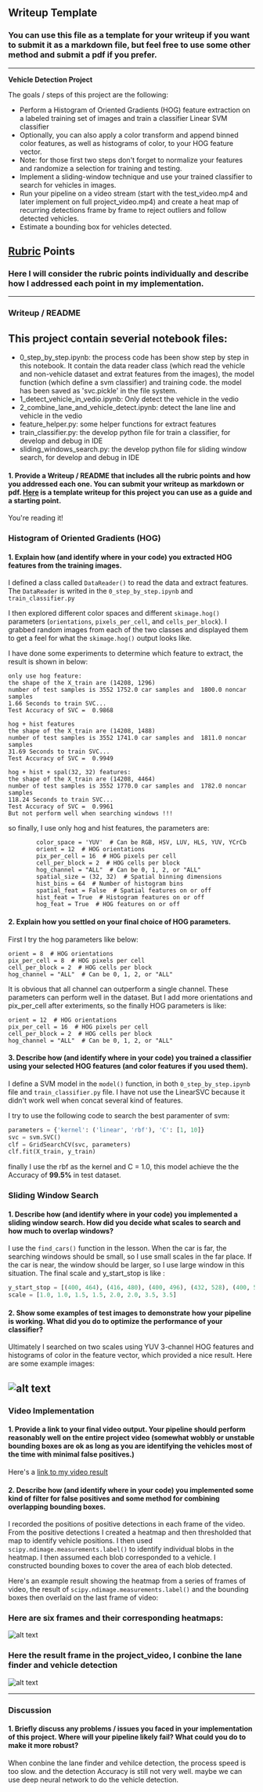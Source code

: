 ## Writeup Template
### You can use this file as a template for your writeup if you want to submit it as a markdown file, but feel free to use some other method and submit a pdf if you prefer.

---

**Vehicle Detection Project**

The goals / steps of this project are the following:

* Perform a Histogram of Oriented Gradients (HOG) feature extraction on a labeled training set of images and train a classifier Linear SVM classifier
* Optionally, you can also apply a color transform and append binned color features, as well as histograms of color, to your HOG feature vector.
* Note: for those first two steps don't forget to normalize your features and randomize a selection for training and testing.
* Implement a sliding-window technique and use your trained classifier to search for vehicles in images.
* Run your pipeline on a video stream (start with the test_video.mp4 and later implement on full project_video.mp4) and create a heat map of recurring detections frame by frame to reject outliers and follow detected vehicles.
* Estimate a bounding box for vehicles detected.

## [Rubric](https://review.udacity.com/#!/rubrics/513/view) Points
### Here I will consider the rubric points individually and describe how I addressed each point in my implementation.

---
### Writeup / README

## This project contain severial notebook files:
* 0_step_by_step.ipynb: the process code has been show step by step in this notebook. It contain the data reader class (which read the vehicle and non-vehicle dataset and extrat features from the images), the model function (which define a svm classifier) and training code. the model has been saved as 'svc.pickle' in the file system.
* 1_detect_vehicle_in_vedio.ipynb: Only detect the vehicle in the vedio
* 2_combine_lane_and_vehicle_detect.ipynb: detect the lane line and vehicle in the vedio
* feature_helper.py: some helper functions for extract features
* train_classifier.py: the develop python file for train a classifier, for develop and debug in IDE
* sliding_windows_search.py:  the develop python file for sliding window search, for develop and debug in IDE

#### 1. Provide a Writeup / README that includes all the rubric points and how you addressed each one.  You can submit your writeup as markdown or pdf.  [Here](https://github.com/udacity/CarND-Vehicle-Detection/blob/master/writeup_template.md) is a template writeup for this project you can use as a guide and a starting point.

You're reading it!

### Histogram of Oriented Gradients (HOG)

#### 1. Explain how (and identify where in your code) you extracted HOG features from the training images.
I defined a class called `DataReader()` to read the data and extract features. The `DataReader` is writed in the `0_step_by_step.ipynb` and `train_classifier.py`

I then explored different color spaces and different `skimage.hog()` parameters (`orientations`, `pixels_per_cell`, and `cells_per_block`).  I grabbed random images from each of the two classes and displayed them to get a feel for what the `skimage.hog()` output looks like.

I have done some experiments to determine which feature to extract, the result is shown in below:

```
only use hog feature:
the shape of the X_train are (14208, 1296)
number of test samples is 3552 1752.0 car samples and  1800.0 noncar samples
1.66 Seconds to train SVC...
Test Accuracy of SVC =  0.9868

hog + hist features
the shape of the X_train are (14208, 1488)
number of test samples is 3552 1741.0 car samples and  1811.0 noncar samples
31.69 Seconds to train SVC...
Test Accuracy of SVC =  0.9949

hog + hist + spal(32, 32) features:
the shape of the X_train are (14208, 4464)
number of test samples is 3552 1770.0 car samples and  1782.0 noncar samples
118.24 Seconds to train SVC...
Test Accuracy of SVC =  0.9961
But not perform well when searching windows !!!

```

so finally, I use only hog and hist features, the parameters are:

```
        color_space = 'YUV'  # Can be RGB, HSV, LUV, HLS, YUV, YCrCb
        orient = 12  # HOG orientations
        pix_per_cell = 16  # HOG pixels per cell
        cell_per_block = 2  # HOG cells per block
        hog_channel = "ALL"  # Can be 0, 1, 2, or "ALL"
        spatial_size = (32, 32)  # Spatial binning dimensions
        hist_bins = 64  # Number of histogram bins
        spatial_feat = False  # Spatial features on or off
        hist_feat = True  # Histogram features on or off
        hog_feat = True  # HOG features on or off
```


#### 2. Explain how you settled on your final choice of HOG parameters.

First I try the hog parameters like below:

```
orient = 8  # HOG orientations
pix_per_cell = 8  # HOG pixels per cell
cell_per_block = 2  # HOG cells per block
hog_channel = "ALL"  # Can be 0, 1, 2, or "ALL"
```

It is obvious that all channel can outperform a single channel. These parameters can perform well in the dataset. But I add more orientations and pix_per_cell after exteriments, so the finally HOG parameters is like:

```
orient = 12  # HOG orientations
pix_per_cell = 16  # HOG pixels per cell
cell_per_block = 2  # HOG cells per block
hog_channel = "ALL"  # Can be 0, 1, 2, or "ALL"
```

#### 3. Describe how (and identify where in your code) you trained a classifier using your selected HOG features (and color features if you used them).

I define a SVM model in the `model()` function, in both `0_step_by_step.ipynb` file and `train_classifier.py` file. I have not use the LinearSVC because it didn't work well when concat several kind of features.

I try to use the following code to search the best paramenter of svm:

```python
parameters = {'kernel': ('linear', 'rbf'), 'C': [1, 10]}
svc = svm.SVC()
clf = GridSearchCV(svc, parameters)
clf.fit(X_train, y_train)
```

finally I use the rbf as the kernel and C = 1.0, this model achieve the the Accuracy of **99.5\%** in test dataset.

### Sliding Window Search

#### 1. Describe how (and identify where in your code) you implemented a sliding window search.  How did you decide what scales to search and how much to overlap windows?

I use the `find_cars()` function in the lesson. When the car is far, the searching windows should be small, so I use small scales in the far place. If the car is near, the window should be larger, so I use large window in this situation. The final scale and y_start_stop is like :

```python
y_start_stop = [(400, 464), (416, 480), (400, 496), (432, 528), (400, 528), (432, 560), (400, 596), (464, 660)]
scale = [1.0, 1.0, 1.5, 1.5, 2.0, 2.0, 3.5, 3.5]
```


#### 2. Show some examples of test images to demonstrate how your pipeline is working.  What did you do to optimize the performance of your classifier?

Ultimately I searched on two scales using YUV 3-channel HOG features and histograms of color in the feature vector, which provided a nice result.  Here are some example images:

![alt text](examples/1.png)
---

### Video Implementation

#### 1. Provide a link to your final video output.  Your pipeline should perform reasonably well on the entire project video (somewhat wobbly or unstable bounding boxes are ok as long as you are identifying the vehicles most of the time with minimal false positives.)
Here's a [link to my video result](./test_videos_output/project_video.mp4)


#### 2. Describe how (and identify where in your code) you implemented some kind of filter for false positives and some method for combining overlapping bounding boxes.

I recorded the positions of positive detections in each frame of the video.  From the positive detections I created a heatmap and then thresholded that map to identify vehicle positions.  I then used `scipy.ndimage.measurements.label()` to identify individual blobs in the heatmap.  I then assumed each blob corresponded to a vehicle.  I constructed bounding boxes to cover the area of each blob detected.

Here's an example result showing the heatmap from a series of frames of video, the result of `scipy.ndimage.measurements.label()` and the bounding boxes then overlaid on the last frame of video:

### Here are six frames and their corresponding heatmaps:

![alt text](examples/2.png)



### Here the result frame in the project_video, I conbine the lane finder and vehicle detection
![alt text](examples/3.png)


---

### Discussion

#### 1. Briefly discuss any problems / issues you faced in your implementation of this project.  Where will your pipeline likely fail?  What could you do to make it more robust?

When conbine the lane finder and vehilce detection, the process speed is too slow. and the detection Accuracy is still not very well. maybe we can use deep neural network to do the vehicle detection.

